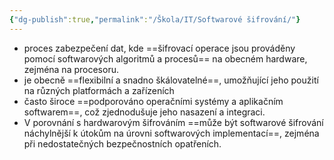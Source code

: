 ```yaml
---
{"dg-publish":true,"permalink":"/Škola/IT/Softwarové šifrování/"}
---
```


- proces zabezpečení dat, kde ==šifrovací operace jsou prováděny pomocí softwarových algoritmů a procesů== na obecném hardware, zejména na procesoru.
- je obecně ==flexibilní a snadno škálovatelné==, umožňující jeho použití na různých platformách a zařízeních
- často široce ==podporováno operačními systémy a aplikačním softwarem==, což zjednodušuje jeho nasazení a integraci.
- V porovnání s hardwarovým šifrováním ==může být softwarové šifrování náchylnější k útokům na úrovni softwarových implementací==, zejména při nedostatečných bezpečnostních opatřeních.